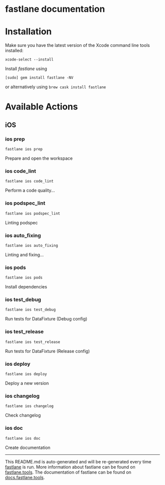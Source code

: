 fastlane documentation
================
# Installation

Make sure you have the latest version of the Xcode command line tools installed:

```
xcode-select --install
```

Install _fastlane_ using
```
[sudo] gem install fastlane -NV
```
or alternatively using `brew cask install fastlane`

# Available Actions
## iOS
### ios prep
```
fastlane ios prep
```
Prepare and open the workspace
### ios code_lint
```
fastlane ios code_lint
```
Perform a code quality...
### ios podspec_lint
```
fastlane ios podspec_lint
```
Linting podspec
### ios auto_fixing
```
fastlane ios auto_fixing
```
Linting and fixing...
### ios pods
```
fastlane ios pods
```
Install dependencies
### ios test_debug
```
fastlane ios test_debug
```
Run tests for DataFixture (Debug config)
### ios test_release
```
fastlane ios test_release
```
Run tests for DataFixture (Release config)
### ios deploy
```
fastlane ios deploy
```
Deploy a new version
### ios changelog
```
fastlane ios changelog
```
Check changelog
### ios doc
```
fastlane ios doc
```
Create documentation

----

This README.md is auto-generated and will be re-generated every time [fastlane](https://fastlane.tools) is run.
More information about fastlane can be found on [fastlane.tools](https://fastlane.tools).
The documentation of fastlane can be found on [docs.fastlane.tools](https://docs.fastlane.tools).
